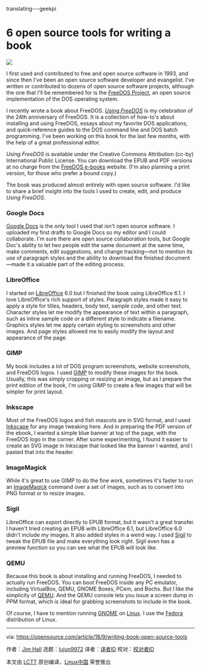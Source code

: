 translating---geekpi

6 open source tools for writing a book
======

![](https://opensource.com/sites/default/files/styles/image-full-size/public/lead-images/osdc-lead-austen-writing-code.png?itok=XPxRMtQ4)

I first used and contributed to free and open source software in 1993, and since then I've been an open source software developer and evangelist. I've written or contributed to dozens of open source software projects, although the one that I'll be remembered for is the [FreeDOS Project][1], an open source implementation of the DOS operating system.

I recently wrote a book about FreeDOS. [_Using FreeDOS_][2] is my celebration of the 24th anniversary of FreeDOS. It is a collection of how-to's about installing and using FreeDOS, essays about my favorite DOS applications, and quick-reference guides to the DOS command line and DOS batch programming. I've been working on this book for the last few months, with the help of a great professional editor.

_Using FreeDOS_ is available under the Creative Commons Attribution (cc-by) International Public License. You can download the EPUB and PDF versions at no charge from the [FreeDOS e-books][2] website. (I'm also planning a print version, for those who prefer a bound copy.)

The book was produced almost entirely with open source software. I'd like to share a brief insight into the tools I used to create, edit, and produce _Using FreeDOS_.

### Google Docs

[Google Docs][3] is the only tool I used that isn't open source software. I uploaded my first drafts to Google Docs so my editor and I could collaborate. I'm sure there are open source collaboration tools, but Google Doc's ability to let two people edit the same document at the same time, make comments, edit suggestions, and change tracking—not to mention its use of paragraph styles and the ability to download the finished document—made it a valuable part of the editing process.

### LibreOffice

I started on [LibreOffice][4] 6.0 but I finished the book using LibreOffice 6.1. I love LibreOffice's rich support of styles. Paragraph styles made it easy to apply a style for titles, headers, body text, sample code, and other text. Character styles let me modify the appearance of text within a paragraph, such as inline sample code or a different style to indicate a filename. Graphics styles let me apply certain styling to screenshots and other images. And page styles allowed me to easily modify the layout and appearance of the page.

### GIMP

My book includes a lot of DOS program screenshots, website screenshots, and FreeDOS logos. I used [GIMP][5] to modify these images for the book. Usually, this was simply cropping or resizing an image, but as I prepare the print edition of the book, I'm using GIMP to create a few images that will be simpler for print layout.

### Inkscape

Most of the FreeDOS logos and fish mascots are in SVG format, and I used [Inkscape][6] for any image tweaking here. And in preparing the PDF version of the ebook, I wanted a simple blue banner at top of the page, with the FreeDOS logo in the corner. After some experimenting, I found it easier to create an SVG image in Inkscape that looked like the banner I wanted, and I pasted that into the header.

### ImageMagick

While it's great to use GIMP to do the fine work, sometimes it's faster to run an [ImageMagick][7] command over a set of images, such as to convert into PNG format or to resize images.

### Sigil

LibreOffice can export directly to EPUB format, but it wasn't a great transfer. I haven't tried creating an EPUB with LibreOffice 6.1, but LibreOffice 6.0 didn't include my images. It also added styles in a weird way. I used [Sigil][8] to tweak the EPUB file and make everything look right. Sigil even has a preview function so you can see what the EPUB will look like.

### QEMU

Because this book is about installing and running FreeDOS, I needed to actually run FreeDOS. You can boot FreeDOS inside any PC emulator, including VirtualBox, QEMU, GNOME Boxes, PCem, and Bochs. But I like the simplicity of [QEMU][9]. And the QEMU console lets you issue a screen dump in PPM format, which is ideal for grabbing screenshots to include in the book.

Of course, I have to mention running [GNOME][10] on [Linux][11]. I use the [Fedora][12] distribution of Linux.

--------------------------------------------------------------------------------

via: https://opensource.com/article/18/9/writing-book-open-source-tools

作者：[Jim Hall][a]
选题：[lujun9972](https://github.com/lujun9972)
译者：[译者ID](https://github.com/译者ID)
校对：[校对者ID](https://github.com/校对者ID)

本文由 [LCTT](https://github.com/LCTT/TranslateProject) 原创编译，[Linux中国](https://linux.cn/) 荣誉推出

[a]: https://opensource.com/users/jim-hall
[1]: http://www.freedos.org/
[2]: http://www.freedos.org/ebook/
[3]: https://www.google.com/docs/about/
[4]: https://www.libreoffice.org/
[5]: https://www.gimp.org/
[6]: https://inkscape.org/
[7]: https://www.imagemagick.org/
[8]: https://sigil-ebook.com/
[9]: https://www.qemu.org/
[10]: https://www.gnome.org/
[11]: https://www.kernel.org/
[12]: https://getfedora.org/

